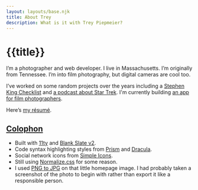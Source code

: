 ```yaml
---
layout: layouts/base.njk
title: About Trey
description: What is it with Trey Piepmeier?
---
```


# {{title}}

I’m a photographer and web developer. I live in Massachusetts. I’m originally from Tennessee. I’m into film photography, but digital cameras are cool too.

I’ve worked on some random projects over the years including a [Stephen King Checklist](https://sk.listsofbooks.com/) and [a podcast about Star Trek](https://jawgrind.com/). I'm currently building [an app for film photographers](http://cassettenest.com).

Here’s [my résumé](https://resume.treypiepmeier.com).

## [Colophon](https://en.wikipedia.org/wiki/Colophon_(publishing))

- Built with [11ty](https://www.11ty.dev) and [Blank Slate v2](https://github.com/trey/blank2).
- Code syntax highlighting styles from [Prism](https://prismjs.com) and [Dracula](https://draculatheme.com/).
- Social network icons from [Simple Icons](https://simpleicons.org).
- Still using [Normalize.css](http://necolas.github.io/normalize.css/) for some reason.
- I used [PNG to JPG](https://png2jpg.com) on that little homepage image. I had probably taken a screenshot of the photo to begin with rather than export it like a responsible person.
